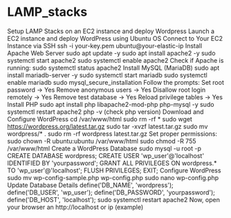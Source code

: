 # LAMP_stacks
Setup LAMP  Stacks on an EC2 instance and deploy Wordpress
Launch a EC2 instance  and deploy WordPress using Ubuntu OS
Connect to Your EC2 Instance via SSH
ssh -i your-key.pem ubuntu@your-elastic-ip
Install Apache Web Server
sudo apt update -y
sudo apt install apache2 -y
sudo systemctl start apache2
sudo systemctl enable apache2
Check if Apache is running:
sudo systemctl status apache2
Install MySQL (MariaDB)
sudo apt install mariadb-server -y
sudo systemctl start mariadb
sudo systemctl enable mariadb
sudo mysql_secure_installation
Follow the prompts:
Set root password → Yes
Remove anonymous users → Yes
Disallow root login remotely → Yes
Remove test database → Yes
Reload privilege tables → Yes
Install PHP
sudo apt install php libapache2-mod-php php-mysql -y
sudo systemctl restart apache2
php -v (check php version)
Download and Configure WordPress
cd /var/www/html
sudo rm -rf *
sudo wget https://wordpress.org/latest.tar.gz
sudo tar -xvzf latest.tar.gz
sudo mv wordpress/* .
sudo rm -rf wordpress latest.tar.gz
Set proper permissions:
sudo chown -R ubuntu:ubuntu /var/www/html
sudo chmod -R 755 /var/www/html
Create a WordPress Database
sudo mysql -u root -p
CREATE DATABASE wordpress;
CREATE USER 'wp_user'@'localhost' IDENTIFIED BY 'yourpassword';
GRANT ALL PRIVILEGES ON wordpress.* TO 'wp_user'@'localhost';
FLUSH PRIVILEGES;
EXIT;
Configure WordPress
sudo mv wp-config-sample.php wp-config.php
sudo nano wp-config.php
Update Database Details
define('DB_NAME', 'wordpress');
define('DB_USER', 'wp_user');
define('DB_PASSWORD', 'yourpassword');
define('DB_HOST', 'localhost');
sudo systemctl restart apache2 
Now, open your browser an
http://localhost or ip (example)
